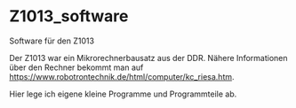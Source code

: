 # Z1013_software
Software für den Z1013

Der Z1013 war ein Mikrorechnerbausatz aus der DDR. Nähere Informationen über den Rechner bekommt man auf https://www.robotrontechnik.de/html/computer/kc_riesa.htm.

Hier lege ich eigene kleine Programme und Programmteile ab.
